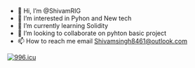- 👋 Hi, I’m @ShivamRIG
- 👀 I’m interested in Pyhon and New tech 
- 🌱 I’m currently learning Solidity
- 💞️ I’m looking to collaborate on pyhton basic project
- 📫 How to reach me 
email Shivamsingh8461@outlook.com

<a href="https://996.icu"><img src="https://img.shields.io/badge/link-996.icu-red.svg" alt="996.icu" /></a>
<!---
ShivamRIG/ShivamRIG is a ✨ special ✨ repository because its `README.md` (this file) appears on your GitHub profile.
You can click the Preview link to take a look at your changes.
--->
